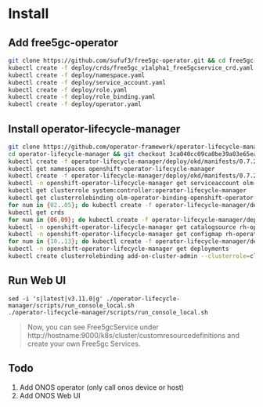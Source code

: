 # Install

## Add free5gc-operator

```sh
git clone https://github.com/sufuf3/free5gc-operator.git && cd free5gc-operator
kubectl create -f deploy/crds/free5gc_v1alpha1_free5gcservice_crd.yaml
kubectl create -f deploy/namespace.yaml
kubectl create -f deploy/service_account.yaml
kubectl create -f deploy/role.yaml
kubectl create -f deploy/role_binding.yaml
kubectl create -f deploy/operator.yaml
```

## Install operator-lifecycle-manager

```sh
git clone https://github.com/operator-framework/operator-lifecycle-manager
cd operator-lifecycle-manager && git checkout 3ca040cc09ca0be39a03e65eac9ef8f5de796139 && cd -
kubectl create -f operator-lifecycle-manager/deploy/okd/manifests/0.7.2/0000_30_00-namespace.yaml
kubectl get namespaces openshift-operator-lifecycle-manager
kubectl create -f operator-lifecycle-manager/deploy/okd/manifests/0.7.2/0000_30_01-olm-operator.serviceaccount.yaml
kubectl -n openshift-operator-lifecycle-manager get serviceaccount olm-operator-serviceaccount
kubectl get clusterrole system:controller:operator-lifecycle-manager
kubectl get clusterrolebinding olm-operator-binding-openshift-operator-lifecycle-manager
for num in {02..05}; do kubectl create -f operator-lifecycle-manager/deploy/okd/manifests/0.7.2/0000_30_$num*; done
kubectl get crds
for num in {06,09}; do kubectl create -f operator-lifecycle-manager/deploy/okd/manifests/0.7.2/0000_30_$num*; done
kubectl -n openshift-operator-lifecycle-manager get catalogsource rh-operators
kubectl -n openshift-operator-lifecycle-manager get configmap rh-operators
for num in {10..13}; do kubectl create -f operator-lifecycle-manager/deploy/okd/manifests/0.7.2/0000_30_$num*; done
kubectl -n openshift-operator-lifecycle-manager get deployments
kubectl create clusterrolebinding add-on-cluster-admin --clusterrole=cluster-admin --serviceaccount=kube-system:default
```

## Run Web UI

```
sed -i 's|latest|v3.11.0|g' ./operator-lifecycle-manager/scripts/run_console_local.sh
./operator-lifecycle-manager/scripts/run_console_local.sh
```

> Now, you can see Free5gcService under  http://hostname:9000/k8s/cluster/customresourcedefinitions and create your own Free5gc Services.

## Todo
1. Add ONOS operator (only call onos device or host)
2. Add ONOS Web UI
